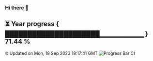 ### Hi there 👋
⏳ Year progress { █████████████████████▁▁▁▁▁▁▁▁▁ } 71.44 %
---
⏰ Updated on Mon, 18 Sep 2023 18:17:41 GMT
![Progress Bar CI](https://github.com/liununu/liununu/workflows/Progress%20Bar%20CI/badge.svg)
